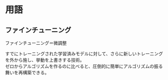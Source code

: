 # 用語

## ファインチューニング

ファインチューニング＝微調整  

すでにトレーニングされた学習済みモデルに対して、さらに新しいトレーニングを外から施し、挙動を上書きする技術。  
ゼロからアルゴリズムを作るのに比べると、圧倒的に簡単にアルゴリズムの振る舞いを再構築できる。
